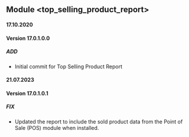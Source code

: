 ## Module <top_selling_product_report>

#### 17.10.2020
#### Version 17.0.1.0.0
##### ADD
- Initial commit for Top Selling Product Report

#### 21.07.2023
#### Version 17.0.1.0.1
##### FIX
- Updated the report to include the sold product data from the Point of Sale (POS) module when installed.
